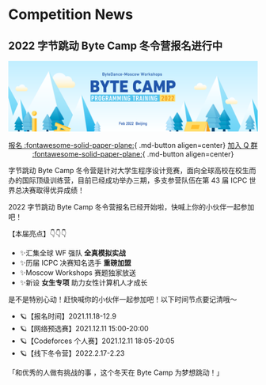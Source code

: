 # Competition News

## 2022 字节跳动 Byte Camp 冬令营报名进行中

[![](./images/bytecamp-2022-banner.png)](https://programcamp.toutiao.com)

<style type="text/css">

.center {
    display: flex;
    justify-content: center;
    align-items: center;
}

</style>

<center>

[报名 :fontawesome-solid-paper-plane:](https://programcamp.toutiao.com/signupteam){ .md-button aligen=center}
[加入 Q 群 :fontawesome-solid-paper-plane:](https://jq.qq.com/?_wv=1027&k=64KvQFVV){ .md-button aligen=center}

</center>

字节跳动 Byte Camp 冬令营是针对大学生程序设计竞赛，面向全球高校在校生而办的国际顶级训练营，目前已经成功举办三期，多支参营队伍在第 43 届 ICPC 世界总决赛取得优异成绩！

2022 字节跳动 Byte Camp 冬令营报名已经开始啦，快喊上你的小伙伴一起参加吧！

【本届亮点】👇👇👇

- ✨汇集全球 WF 强队 **全真模拟实战**
- ✨历届 ICPC 决赛知名选手 **重磅加盟**
- ✨Moscow Workshops 赛题独家放送
- ✨新设 **女生专项** 助力女性计算机人才成长

是不是特别心动！赶快喊你的小伙伴一起参加吧！以下时间节点要记清哦～

- 🪐【报名时间】2021.11.18-12.9
- 🪐【网络预选赛】2021.12.11 15:00-20:00
- 🪐【Codeforces 个人赛】2021.12.11 18:05-20:05
- 🪐【线下冬令营】2022.2.17-2.23

「和优秀的人做有挑战的事 ，这个冬天在 Byte Camp 为梦想跳动！」

